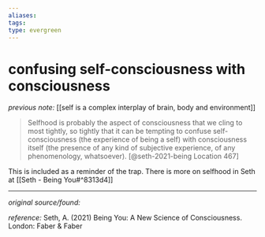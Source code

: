 ```yaml
---
aliases: 
tags: 
type: evergreen
---
```


# confusing self-consciousness with consciousness

_previous note:_ [[self is a complex interplay of brain, body and environment]]

> Selfhood is probably the aspect of consciousness that we cling to most tightly, so tightly that it can be tempting to confuse self-consciousness (the experience of being a self) with consciousness itself (the presence of any kind of subjective experience, of any phenomenology, whatsoever). [@seth-2021-being Location 467]

This is included as a reminder of the trap. There is more on selfhood in Seth at [[Seth - Being You#^8313d4]]

---

_original source/found:_ 

_reference:_ Seth, A. (2021) Being You: A New Science of Consciousness. London: Faber & Faber




